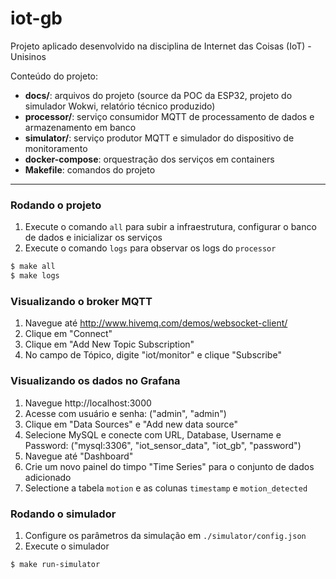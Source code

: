 # iot-gb

Projeto aplicado desenvolvido na disciplina de Internet das Coisas (IoT) - Unisinos

Conteúdo do projeto:
- **docs/**: arquivos do projeto (source da POC da ESP32, projeto do simulador Wokwi, relatório técnico produzido)
- **processor/**: serviço consumidor MQTT de processamento de dados e armazenamento em banco
- **simulator/**: serviço produtor MQTT e simulador do dispositivo de monitoramento
- **docker-compose**: orquestração dos serviços em containers
- **Makefile**: comandos do projeto

---

### Rodando o projeto

1. Execute o comando `all` para subir a infraestrutura, configurar o banco de dados e inicializar os serviços
2. Execute o comando `logs` para observar os logs do `processor`

```bash
$ make all
$ make logs
```


### Visualizando o broker MQTT

1. Navegue até http://www.hivemq.com/demos/websocket-client/
2. Clique em "Connect"
3. Clique em "Add New Topic Subscription"
4. No campo de Tópico, digite "iot/monitor" e clique "Subscribe"


### Visualizando os dados no Grafana

1. Navegue http://localhost:3000
2. Acesse com usuário e senha: ("admin", "admin")
3. Clique em "Data Sources" e "Add new data source"
4. Selecione MySQL e conecte com URL, Database, Username e Password: ("mysql:3306", "iot_sensor_data", "iot_gb", "password")
5. Navegue até "Dashboard"
6. Crie um novo painel do timpo "Time Series" para o conjunto de dados adicionado
7. Selectione a tabela `motion` e as colunas `timestamp` e `motion_detected`


### Rodando o simulador

1. Configure os parâmetros da simulação em `./simulator/config.json`
2. Execute o simulador

```bash
$ make run-simulator
```
